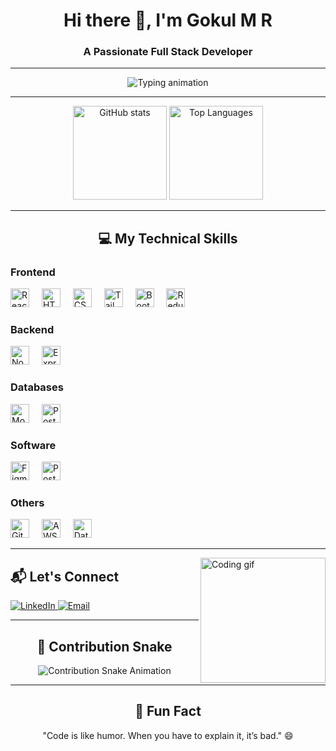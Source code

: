 <h1 align="center">Hi there 👋, I'm Gokul M R</h1>
<h3 align="center">A Passionate Full Stack Developer</h3>

---

<p align="center">
  <img src="https://readme-typing-svg.herokuapp.com?font=Fira+Code&size=22&pause=1000&color=00C4FF&center=true&vCenter=true&width=435&lines=Building+scalable+web+apps;Crafting+clean+and+efficient+code;Lifelong+learner+and+tech+enthusiast" alt="Typing animation" />
</p>

---

<div align="center">
  <img src="https://github-readme-stats.vercel.app/api?username=gokul8943&hide_title=false&hide_rank=false&show_icons=true&include_all_commits=true&count_private=true&disable_animations=false&theme=tokyonight&locale=en&hide_border=false" height="150" alt="GitHub stats" />
  <img src="https://github-readme-stats.vercel.app/api/top-langs?username=gokul8943&locale=en&hide_title=false&layout=compact&card_width=320&langs_count=5&theme=tokyonight&hide_border=false" height="150" alt="Top Languages" />
</div>

---

<h2 align="center">💻 My Technical Skills</h2>

### **Frontend**
<div>
  <img src="https://cdn.jsdelivr.net/gh/devicons/devicon/icons/react/react-original.svg" height="30" alt="React" />
  <img width="12" />
  <img src="https://cdn.jsdelivr.net/gh/devicons/devicon/icons/html5/html5-original.svg" height="30" alt="HTML5" />
  <img width="12" />
  <img src="https://cdn.jsdelivr.net/gh/devicons/devicon/icons/css3/css3-original.svg" height="30" alt="CSS3" />
  <img width="12" />
  <img src="https://cdn.jsdelivr.net/gh/devicons/devicon/icons/tailwindcss/tailwindcss-plain.svg" height="30" alt="Tailwind CSS" />
  <img width="12" />
  <img src="https://cdn.jsdelivr.net/gh/devicons/devicon/icons/bootstrap/bootstrap-original.svg" height="30" alt="Bootstrap" />
  <img width="12" />
  <img src="https://cdn.jsdelivr.net/gh/devicons/devicon/icons/redux/redux-original.svg" height="30" alt="Redux" />
</div>

### **Backend**
<div>
  <img src="https://cdn.jsdelivr.net/gh/devicons/devicon/icons/nodejs/nodejs-original.svg" height="30" alt="Node.js" />
  <img width="12" />
  <img src="https://cdn.jsdelivr.net/gh/devicons/devicon/icons/express/express-original.svg" height="30" alt="Express.js" />
</div>

### **Databases**
<div>
  <img src="https://cdn.jsdelivr.net/gh/devicons/devicon/icons/mongodb/mongodb-original.svg" height="30" alt="MongoDB" />
  <img width="12" />
  <img src="https://cdn.jsdelivr.net/gh/devicons/devicon/icons/postgresql/postgresql-original.svg" height="30" alt="PostgreSQL" />
</div>

### **Software**
<div>
  <img src="https://cdn.jsdelivr.net/gh/devicons/devicon/icons/figma/figma-original.svg" height="30" alt="Figma" />
  <img width="12" />
  <img src="https://cdn.jsdelivr.net/gh/devicons/devicon/icons/postman/postman-original.svg" height="30" alt="Postman" />
</div>

### **Others**
<div>
  <img src="https://cdn.jsdelivr.net/gh/devicons/devicon/icons/git/git-original.svg" height="30" alt="Git" />
  <img width="12" />
  <img src="https://cdn.jsdelivr.net/gh/devicons/devicon/icons/amazonwebservices/amazonwebservices-original.svg" height="30" alt="AWS" />
  <img width="12" />
  <img src="https://cdn.jsdelivr.net/gh/devicons/devicon/icons/javascript/javascript-original.svg" height="30" alt="Data Structures and Algorithms" />
</div>

---

<img align="right" src="https://i.imgflip.com/65efzo.gif" alt="Coding gif" width="200"/>



<h2 align="left">📬 Let's Connect</h2>
<div align="left">
  <a href="https:www.linkedin.com/in/gokul-mr" target="_blank">
    <img src="https://img.shields.io/badge/-LinkedIn-0077B5?style=for-the-badge&logo=linkedin&logoColor=white" alt="LinkedIn" />
  </a>
  <a href="mailto:gokulmr441@gmail.com target="_blank">
    <img src="https://img.shields.io/badge/-Email-EA4335?style=for-the-badge&logo=gmail&logoColor=white" alt="Email" />
  </a>
 
</div>

---

<h2 align="center">🐍 Contribution Snake</h2>
<div align="center">
  <img src="https://raw.githubusercontent.com/gokul8943/gokul8943/output/snake.svg" alt="Contribution Snake Animation" />
</div>

---

<h2 align="center">🌟 Fun Fact</h2>
<p align="center">"Code is like humor. When you have to explain it, it’s bad." 😄</p>
